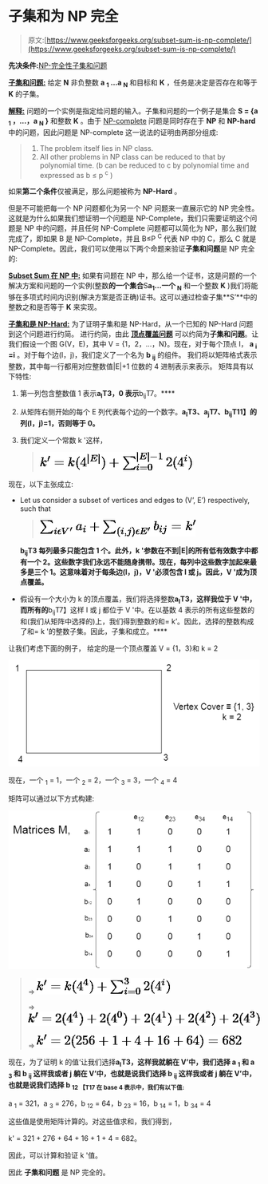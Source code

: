 # 子集和为 NP 完全

> 原文:[https://www.geeksforgeeks.org/subset-sum-is-np-complete/](https://www.geeksforgeeks.org/subset-sum-is-np-complete/)

**先决条件:**[NP-完全性](https://www.geeksforgeeks.org/np-completeness-set-1/)[子集和问题](https://www.geeksforgeeks.org/subset-sum-problem-dp-25/)

**<u>子集和问题:</u>** 给定 **N** 非负整数 **a <sub>1</sub> …a <sub>N</sub>** 和目标和 **K** ，任务是决定是否存在和等于 **K** 的子集。

**<u>解释:</u>** 问题的一个实例是指定给问题的输入。子集和问题的一个例子是集合 **S = {a <sub>1</sub> ，…，a <sub>N</sub> }** 和整数 **K** 。由于 [NP-complete](https://www.geeksforgeeks.org/np-completeness-set-1/) 问题是同时存在于 **NP** 和 **NP-hard** 中的问题，因此问题是 NP-complete 这一说法的证明由两部分组成:

> 1.  The problem itself lies in NP class.
> 2.  All other problems in NP class can be reduced to that by polynomial time. (b can be reduced to c by polynomial time and expressed as b ≤ p <sup>c</sup> )

如果**第二个条件**仅被满足，那么问题被称为 **NP-Hard** 。

但是不可能把每一个 NP 问题都化为另一个 NP 问题来一直展示它的 NP 完全性。这就是为什么如果我们想证明一个问题是 NP-Complete，我们只需要证明这个问题是 NP 中的问题，并且任何 NP-Complete 问题都可以简化为 NP，那么我们就完成了，即如果 B 是 NP-Complete，并且 B≤P <sup>C</sup> 代表 NP 中的 C，那么 C 就是 NP-Complete。因此，我们可以使用以下两个命题来验证**子集和问题**是 NP 完全的:

**<u>Subset Sum 在 NP 中:</u>**
如果有问题在 NP 中，那么给一个证书，这是问题的一个解决方案和问题的一个实例(整数**的一个集合**S**a<sub>1</sub>…一个 <sub>N</sub>** 和一个整数 **K** )我们将能够在多项式时间内识别(解决方案是否正确)证书。这可以通过检查子集**S’**中的整数之和是否等于 **K** 来实现。

**<u>子集和是 NP-Hard:</u>**
为了证明子集和是 NP-Hard，从一个已知的 NP-Hard 问题到这个问题进行约简。
进行约简，由此 [**顶点覆盖问题**](https://www.geeksforgeeks.org/proof-that-vertex-cover-is-np-complete/) 可以约简为**子集和问题**。让我们假设一个图 G(V，E)，其中 V = {1，2，…，N}。现在，对于每个顶点 I， **a <sub>i</sub> =i** 。对于每个边(I，j)，我们定义了一个名为 **b <sub>ij</sub>** 的组件。
我们将以矩阵格式表示整数，其中每一行都用对应整数值|E|+1 位数的 4 进制表示来表示。
矩阵具有以下特性:

1.  第一列包含整数值 1 表示**a<sub>I</sub>T3，0 表示**b<sub>ij</sub>T7。****
2.  从矩阵右侧开始的每个 E 列代表每个边的一个数字。**a<sub>I</sub>T3、**a<sub>j</sub>T7、**b<sub>ij</sub>T11】的列(I，j)=1，否则等于 0。******
3.  我们定义一个常数 k '这样，

    > ![k' = k(4^{|E|}) + \sum _{i=0}^{|E|-1}2(4^{i})](img/9452d930c1a6714d718842fc7d9d72bc.png "Rendered by QuickLaTeX.com")

现在，以下主张成立:

*   Let us consider a subset of vertices and edges to (V’, E’) respectively, such that

    > ![\sum _{i\epsilon V'}a_{i} + \sum _{(i, j)\epsilon E'}b_{ij} = k'](img/a69ae90b1fe6ccdae622f43c093b059b.png "Rendered by QuickLaTeX.com")

    **b<sub>ij</sub>T3 每列最多只能包含 1 个。此外，k '参数在不到|E|的所有低有效数字中都有一个 2。这些数字我们永远不能随身携带。现在，每列中这些数字加起来最多是三个 1。这意味着对于每条边(I，j)，V '必须包含 I 或 j。因此，V '成为顶点覆盖。**

*   假设有一个大小为 k 的顶点覆盖，我们将选择整数**a<sub>I</sub>T3，这样我位于 V '中，而所有的**b<sub>ij</sub>T7】这样 I 或 j 都位于 V '中。在以基数 4 表示的所有这些整数的和(我们从矩阵中选择的)上，我们得到整数的和= k’。因此，选择的整数构成了和= k '的整数子集。因此，子集和成立。****

让我们考虑下面的例子，
给定的是一个顶点覆盖 V = {1，3}和 k = 2

[![](img/bb22e917e4f39315067a0ce39300b3b0.png)](https://media.geeksforgeeks.org/wp-content/uploads/20201010030108/UntitledDiagram3.png)

现在，一个 <sub>1</sub> = 1，一个 <sub>2</sub> = 2，一个 <sub>3</sub> = 3，一个 <sub>4</sub> = 4

矩阵可以通过以下方式构建:

[![](img/2b8378e92d291a6f538c6ae4cd255d19.png)](https://media.geeksforgeeks.org/wp-content/uploads/20201010030411/UntitledDiagram2.png)

> => ![k' = k(4^{4})+\sum _{i=0}^{3}2(4^{i})](img/925b8fe63ea81c59d7575639a899eab0.png "Rendered by QuickLaTeX.com")
> 
> => ![k' = 2(4^{4})+2(4^{0})+2(4^{1})+2(4^{2})+2(4^{3})](img/c4c22ee4909bd677a3c985c9e5e97786.png "Rendered by QuickLaTeX.com")
> 
> => ![k' = 2(256+1+4+16+64) = 682](img/9dd0d4f40bfba9e182c9ec14587908d2.png "Rendered by QuickLaTeX.com")

现在，为了证明 k 的值‘让我们选择**a<sub>I</sub>T3，这样我就躺在 V’中，我们选择 a <sub>1</sub> 和 a <sub>3</sub> 和 **b <sub>ij</sub>** 这样我或者 j 躺在 V’中，也就是说我们选择 **b <sub>ij</sub>** 这样我或者 j 躺在 V’中，也就是说我们选择 b <sub>12 【T17 在 base 4 表示中，我们有以下值:</sub>**

a <sub>1</sub> = 321，a <sub>3</sub> = 276，b <sub>12</sub> = 64，b <sub>23</sub> = 16，b <sub>14</sub> = 1，b <sub>34</sub> = 4

这些值是使用矩阵计算的。对这些值求和，我们得到，

k' = 321 + 276 + 64 + 16 + 1 + 4 = 682。

因此，可以计算和验证 k '值。

因此 **子集和问题** 是 NP 完全的。